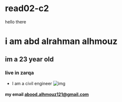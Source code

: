 # read02-c2
hello there 
 # i am abd alrahman alhmouz 
## im a 23 year old
 ### live in zarqa
 * I am a civil engineer
 ![img](https://scontent.famm6-1.fna.fbcdn.net/v/t1.0-9/57417819_1173193472841640_3858401720245682176_o.jpg?_nc_cat=111&ccb=2&_nc_sid=174925&_nc_eui2=AeFfe2uF4aprdXamxFTd3Bylasy0XNb8JUxqzLRc1vwlTINKtCgkzZONxuEPTsbyhwpyiPCaPi6VkslLs5Qpeod6&_nc_ohc=efXAs--WD7MAX_gJksl&_nc_ht=scontent.famm6-1.fna&oh=8fba7ff9b6b6d55a9fe9801820b8bbe5&oe=6015E70E)
 #### my email abood.alhmouz121@gmail.com
